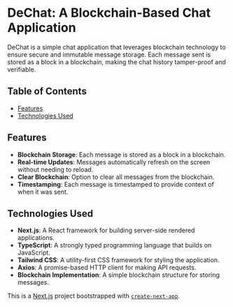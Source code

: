 # DeChat: A Blockchain-Based Chat Application

DeChat is a simple chat application that leverages blockchain technology to ensure secure and immutable message storage. Each message sent is stored as a block in a blockchain, making the chat history tamper-proof and verifiable.

## Table of Contents

- [Features](#features)
- [Technologies Used](#technologies-used)

## Features

- **Blockchain Storage**: Each message is stored as a block in a blockchain.
- **Real-time Updates**: Messages automatically refresh on the screen without needing to reload.
- **Clear Blockchain**: Option to clear all messages from the blockchain.
- **Timestamping**: Each message is timestamped to provide context of when it was sent.

## Technologies Used

- **Next.js**: A React framework for building server-side rendered applications.
- **TypeScript**: A strongly typed programming language that builds on JavaScript.
- **Tailwind CSS**: A utility-first CSS framework for styling the application.
- **Axios**: A promise-based HTTP client for making API requests.
- **Blockchain Implementation**: A simple blockchain structure for storing messages.

This is a [Next.js](https://nextjs.org) project bootstrapped with [`create-next-app`](https://nextjs.org/docs/app/api-reference/cli/create-next-app).
